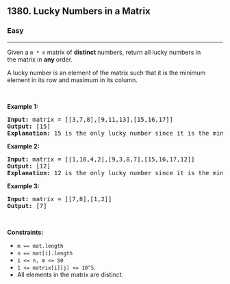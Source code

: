 <h2>1380. Lucky Numbers in a Matrix</h2><h3>Easy</h3><hr><div><p>Given a <code>m * n</code> matrix of <strong>distinct </strong>numbers, return all lucky numbers in the&nbsp;matrix in <strong>any </strong>order.</p>

<p>A lucky number is an element of the matrix such that it is the minimum element in its row and maximum in its column.</p>

<p>&nbsp;</p>
<p><strong>Example 1:</strong></p>

<pre><strong>Input:</strong> matrix = [[3,7,8],[9,11,13],[15,16,17]]
<strong>Output:</strong> [15]
<strong>Explanation:</strong> 15 is the only lucky number since it is the minimum in its row and the maximum in its column
</pre>

<p><strong>Example 2:</strong></p>

<pre><strong>Input:</strong> matrix = [[1,10,4,2],[9,3,8,7],[15,16,17,12]]
<strong>Output:</strong> [12]
<strong>Explanation:</strong> 12 is the only lucky number since it is the minimum in its row and the maximum in its column.
</pre>

<p><strong>Example 3:</strong></p>

<pre><strong>Input:</strong> matrix = [[7,8],[1,2]]
<strong>Output:</strong> [7]
</pre>

<p>&nbsp;</p>
<p><strong>Constraints:</strong></p>

<ul>
	<li><code>m == mat.length</code></li>
	<li><code>n == mat[i].length</code></li>
	<li><code>1 &lt;= n, m &lt;= 50</code></li>
	<li><code>1 &lt;=&nbsp;matrix[i][j]&nbsp;&lt;= 10^5</code>.</li>
	<li>All elements in the matrix are distinct.</li>
</ul>
</div>